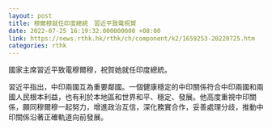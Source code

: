 ```yaml
---
layout: post
title: 穆爾穆就任印度總統　習近平致電祝賀
date: 2022-07-25 16:19:32.000000000 +08:00
link: https://news.rthk.hk/rthk/ch/component/k2/1659253-20220725.htm
categories: rthk
---
```


國家主席習近平致電穆爾穆，祝賀她就任印度總統。

習近平指出，中印兩國互為重要鄰國。一個健康穩定的中印關係符合中印兩國和兩國人民根本利益，也有利於本地區和世界和平、穩定、發展。他高度重視中印關係，願同穆爾穆一起努力，增進政治互信，深化務實合作，妥善處理分歧，推動中印關係沿著正確軌道向前發展。

